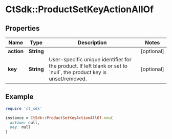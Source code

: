 # CtSdk::ProductSetKeyActionAllOf

## Properties

| Name | Type | Description | Notes |
| ---- | ---- | ----------- | ----- |
| **action** | **String** |  | [optional] |
| **key** | **String** | User-specific unique identifier for the product. If left blank or set to &#x60;null&#x60;, the product key is unset/removed. | [optional] |

## Example

```ruby
require 'ct_sdk'

instance = CtSdk::ProductSetKeyActionAllOf.new(
  action: null,
  key: null
)
```

